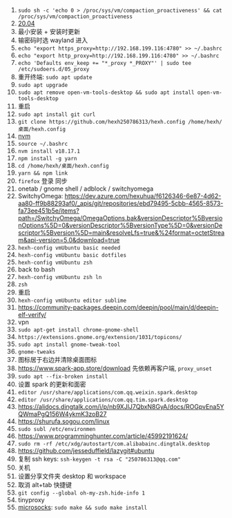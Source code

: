 1. `sudo sh -c 'echo 0 > /proc/sys/vm/compaction_proactiveness' && cat /proc/sys/vm/compaction_proactiveness`
2. [20.04](https://releases.ubuntu.com/20.04/)
3. 最小安装 + 安装时更新
4. 输密码时选 wayland 进入
5. `echo "export https_proxy=http://192.168.199.116:4780" >> ~/.bashrc`
6. `echo "export http_proxy=http://192.168.199.116:4780" >> ~/.bashrc`
7. `echo 'Defaults env_keep += "*_proxy *_PROXY"' | sudo tee /etc/sudoers.d/05_proxy`
8. 重开终端: `sudo apt update`
9. `sudo apt upgrade`
10. `sudo apt remove open-vm-tools-desktop && sudo apt install open-vm-tools-desktop`
11. 重启
12. `sudo apt install git curl`
13. `git clone https://github.com/hexh250786313/hexh.config /home/hexh/桌面/hexh.config`
14. [nvm](https://github.com/nvm-sh/nvm#installing-and-updating)
15. `source ~/.bashrc`
16. `nvm install v18.17.1`
17. `npm install -g yarn`
18. `cd /home/hexh/桌面/hexh.config`
19. `yarn && npm link`
20. `firefox` 登录 同步
21. onetab / gnome shell / adblock / switchyomega
22. SwitchyOmega: https://dev.azure.com/hexuhua/f6126346-6e87-4d62-aa80-ff9b88293af0/_apis/git/repositories/ebd79495-5cbb-4565-8573-fa73ee451b5e/items?path=/SwitchyOmega/OmegaOptions.bak&versionDescriptor%5BversionOptions%5D=0&versionDescriptor%5BversionType%5D=0&versionDescriptor%5Bversion%5D=main&resolveLfs=true&%24format=octetStream&api-version=5.0&download=true
23. `hexh-config vmUbuntu basic needed`
24. `hexh-config vmUbuntu basic dotfiles`
25. `hexh-config vmUbuntu zsh`
26. back to bash
27. `hexh-config vmUbuntu zsh ln`
28. `zsh`
29. 重启
30. `hexh-config vmUbuntu editor sublime`
31. https://community-packages.deepin.com/deepin/pool/main/d/deepin-elf-verify/
32. vpn
33. `sudo apt-get install chrome-gnome-shell`
34. `https://extensions.gnome.org/extension/1031/topicons/`
35. `sudo apt install gnome-tweak-tool`
36. `gnome-tweaks`
37. 图标居于右边并清除桌面图标
37. https://www.spark-app.store/download 先依赖再客户端, `proxy_unset`
38. `sudo apt --fix-broken install`
39. 设置 spark 的更新和面密
49. `editor /usr/share/applications/com.qq.weixin.spark.desktop`
50. `editor /usr/share/applications/com.qq.tim.spark.desktop`
51. https://alidocs.dingtalk.com/i/p/nb9XJlJ7QbxN8GyA/docs/ROGpvEna5YQWmaPgQ156W4ykmK3zoB27
52. https://shurufa.sogou.com/linux
53. `sudo subl /etc/environmen`
54. https://www.programminghunter.com/article/45992191624/
55. `sudo rm -rf /etc/xdg/autostart/com.alibabainc.dingtalk.desktop`
56. https://github.com/jesseduffield/lazygit#ubuntu
57. 复制 ssh keys: `ssh-keygen -t rsa -C "250786313@qq.com"`
58. 关机
59. 设置分享文件夹 desktop 和 workspace
60. 取消 alt+tab 快捷键
61. `git config --global oh-my-zsh.hide-info 1`
62. tinyproxy
63. [microsocks](https://github.com/rofl0r/microsocks): `sudo make && sudo make install`
